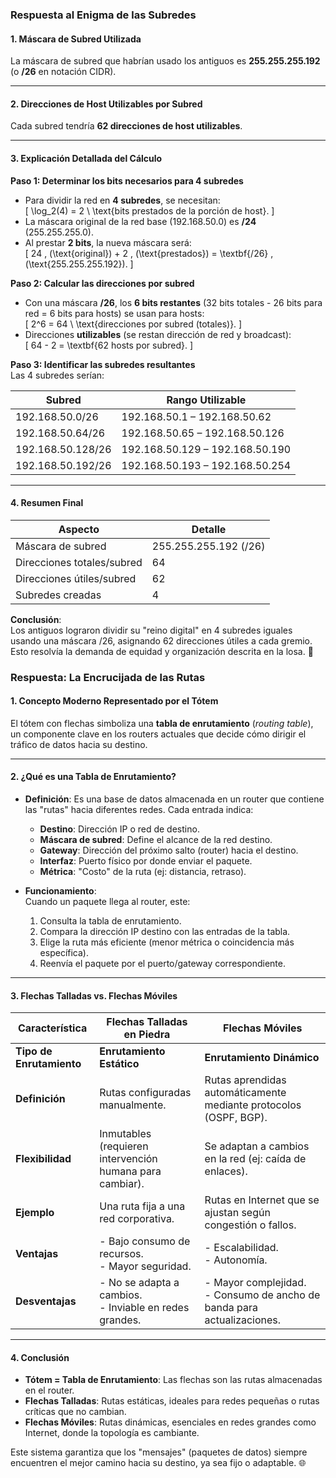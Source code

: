 ### **Respuesta al Enigma de las Subredes**

#### **1. Máscara de Subred Utilizada**  
La máscara de subred que habrían usado los antiguos es **255.255.255.192** (o **/26** en notación CIDR).

---

#### **2. Direcciones de Host Utilizables por Subred**  
Cada subred tendría **62 direcciones de host utilizables**.

---

#### **3. Explicación Detallada del Cálculo**  

**Paso 1: Determinar los bits necesarios para 4 subredes**  
- Para dividir la red en **4 subredes**, se necesitan:  
  \[
  \log_2(4) = 2 \ \text{bits prestados de la porción de host}.
  \]
- La máscara original de la red base (192.168.50.0) es **/24** (255.255.255.0).  
- Al prestar **2 bits**, la nueva máscara será:  
  \[
  24 \, (\text{original}) + 2 \, (\text{prestados}) = \textbf{/26} \, (\text{255.255.255.192}).
  \]

**Paso 2: Calcular las direcciones por subred**  
- Con una máscara **/26**, los **6 bits restantes** (32 bits totales - 26 bits para red = 6 bits para hosts) se usan para hosts:  
  \[
  2^6 = 64 \ \text{direcciones por subred (totales)}.
  \]
- Direcciones **utilizables** (se restan dirección de red y broadcast):  
  \[
  64 - 2 = \textbf{62 hosts por subred}.
  \]

**Paso 3: Identificar las subredes resultantes**  
Las 4 subredes serían:  

| **Subred**         | **Rango Utilizable**                 |
|---------------------|--------------------------------------|
| 192.168.50.0/26    | 192.168.50.1 – 192.168.50.62        |
| 192.168.50.64/26   | 192.168.50.65 – 192.168.50.126      |
| 192.168.50.128/26  | 192.168.50.129 – 192.168.50.190     |
| 192.168.50.192/26  | 192.168.50.193 – 192.168.50.254     |

---

#### **4. Resumen Final**  
| **Aspecto**               | **Detalle**                              |
|---------------------------|------------------------------------------|
| Máscara de subred         | 255.255.255.192 (/26)                    |
| Direcciones totales/subred| 64                                       |
| Direcciones útiles/subred | 62                                       |
| Subredes creadas          | 4                                        |

**Conclusión**:  
Los antiguos lograron dividir su "reino digital" en 4 subredes iguales usando una máscara /26, asignando 62 direcciones útiles a cada gremio. Esto resolvía la demanda de equidad y organización descrita en la losa. 🔢




### **Respuesta: La Encrucijada de las Rutas**

#### **1. Concepto Moderno Representado por el Tótem**  
El tótem con flechas simboliza una **tabla de enrutamiento** (*routing table*), un componente clave en los routers actuales que decide cómo dirigir el tráfico de datos hacia su destino.

---

#### **2. ¿Qué es una Tabla de Enrutamiento?**  
- **Definición**: Es una base de datos almacenada en un router que contiene las "rutas" hacia diferentes redes. Cada entrada indica:  
  - **Destino**: Dirección IP o red de destino.  
  - **Máscara de subred**: Define el alcance de la red destino.  
  - **Gateway**: Dirección del próximo salto (router) hacia el destino.  
  - **Interfaz**: Puerto físico por donde enviar el paquete.  
  - **Métrica**: "Costo" de la ruta (ej: distancia, retraso).  

- **Funcionamiento**:  
  Cuando un paquete llega al router, este:  
  1. Consulta la tabla de enrutamiento.  
  2. Compara la dirección IP destino con las entradas de la tabla.  
  3. Elige la ruta más eficiente (menor métrica o coincidencia más específica).  
  4. Reenvía el paquete por el puerto/gateway correspondiente.  

---

#### **3. Flechas Talladas vs. Flechas Móviles**  

| **Característica**       | **Flechas Talladas en Piedra**         | **Flechas Móviles**                   |  
|--------------------------|---------------------------------------|---------------------------------------|  
| **Tipo de Enrutamiento** | **Enrutamiento Estático**             | **Enrutamiento Dinámico**             |  
| **Definición**           | Rutas configuradas manualmente.       | Rutas aprendidas automáticamente mediante protocolos (OSPF, BGP). |  
| **Flexibilidad**         | Inmutables (requieren intervención humana para cambiar). | Se adaptan a cambios en la red (ej: caída de enlaces). |  
| **Ejemplo**              | Una ruta fija a una red corporativa.  | Rutas en Internet que se ajustan según congestión o fallos. |  
| **Ventajas**             | - Bajo consumo de recursos. <br> - Mayor seguridad. | - Escalabilidad. <br> - Autonomía.    |  
| **Desventajas**          | - No se adapta a cambios. <br> - Inviable en redes grandes. | - Mayor complejidad. <br> - Consumo de ancho de banda para actualizaciones. |  

---

#### **4. Conclusión**  
- **Tótem = Tabla de Enrutamiento**: Las flechas son las rutas almacenadas en el router.  
- **Flechas Talladas**: Rutas estáticas, ideales para redes pequeñas o rutas críticas que no cambian.  
- **Flechas Móviles**: Rutas dinámicas, esenciales en redes grandes como Internet, donde la topología es cambiante.  

Este sistema garantiza que los "mensajes" (paquetes de datos) siempre encuentren el mejor camino hacia su destino, ya sea fijo o adaptable. 🌐  

